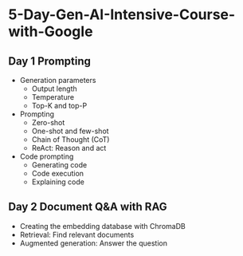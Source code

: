 # 5-Day-Gen-AI-Intensive-Course-with-Google

## Day 1 Prompting

- Generation parameters
  - Output length
  - Temperature
  - Top-K and top-P
- Prompting
  - Zero-shot
  - One-shot and few-shot
  - Chain of Thought (CoT)
  - ReAct: Reason and act
- Code prompting
  - Generating code
  - Code execution
  - Explaining code
 
## Day 2 Document Q&A with RAG

- Creating the embedding database with ChromaDB
- Retrieval: Find relevant documents
- Augmented generation: Answer the question
